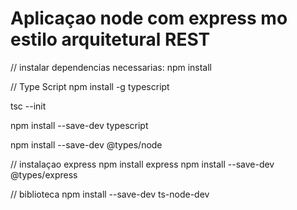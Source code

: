 # Aplicaçao node com express mo estilo arquitetural REST

// instalar dependencias necessarias:
npm install

// Type Script
npm install -g typescript

tsc --init

npm install --save-dev typescript

npm install --save-dev @types/node

// instalaçao express
npm install express
npm install --save-dev @types/express

// biblioteca
npm install --save-dev ts-node-dev
